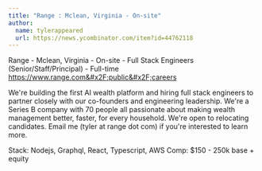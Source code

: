 ```yaml
---
title: "Range : Mclean, Virginia - On-site"
author:
  name: tylerappeared
  url: https://news.ycombinator.com/item?id=44762118
---
```


<JobNavigation />

Range - Mclean, Virginia - On-site - Full Stack Engineers (Senior&#x2F;Staff&#x2F;Principal) - Full-time 
<a href="https:&#x2F;&#x2F;www.range.com&#x2F;public&#x2F;careers" rel="nofollow">https:&#x2F;&#x2F;www.range.com&#x2F;public&#x2F;careers</a>

We&#x27;re building the first AI wealth platform and hiring full stack engineers to partner closely with our co-founders and engineering leadership. We&#x27;re a Series B company with 70 people all passionate about making wealth management better, faster, for every household. We&#x27;re open to relocating candidates. Email me (tyler at range dot com) if you&#x27;re interested to learn more.

Stack: Nodejs, Graphql, React, Typescript, AWS
Comp: $150 - 250k base + equity
<JobApplication />
